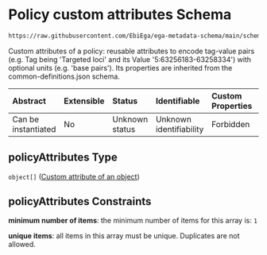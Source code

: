 # Policy custom attributes Schema

```txt
https://raw.githubusercontent.com/EbiEga/ega-metadata-schema/main/schemas/EGA.policy.json#/properties/policyAttributes
```

Custom attributes of a policy: reusable attributes to encode tag-value pairs (e.g. Tag being 'Targeted loci' and its Value '5:63256183-63258334') with optional units (e.g. 'base pairs'). Its properties are inherited from the common-definitions.json schema.

| Abstract            | Extensible | Status         | Identifiable            | Custom Properties | Additional Properties | Access Restrictions | Defined In                                                                   |
| :------------------ | :--------- | :------------- | :---------------------- | :---------------- | :-------------------- | :------------------ | :--------------------------------------------------------------------------- |
| Can be instantiated | No         | Unknown status | Unknown identifiability | Forbidden         | Forbidden             | none                | [EGA.policy.json\*](../../../schemas/EGA.policy.json "open original schema") |

## policyAttributes Type

`object[]` ([Custom attribute of an object](ega-4-definitions-custom-attribute-of-an-object.md))

## policyAttributes Constraints

**minimum number of items**: the minimum number of items for this array is: `1`

**unique items**: all items in this array must be unique. Duplicates are not allowed.

